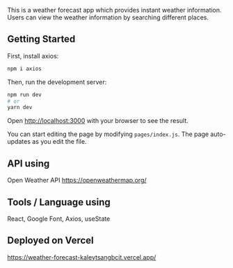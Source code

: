 This is a weather forecast app which provides instant weather information. Users can view the weather information by searching different places.

## Getting Started

First, install axios:
```bash
npm i axios
```

Then, run the development server:

```bash
npm run dev
# or
yarn dev
```

Open [http://localhost:3000](http://localhost:3000) with your browser to see the result.

You can start editing the page by modifying `pages/index.js`. The page auto-updates as you edit the file.


## API using
Open Weather API
https://openweathermap.org/

## Tools / Language using
React, Google Font, Axios, useState

## Deployed on Vercel

https://weather-forecast-kaleytsangbcit.vercel.app/

